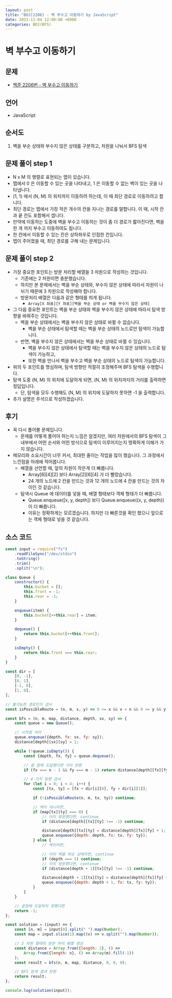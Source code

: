 ```yaml
---
layout: post
title: "BOJ[2206] - 벽 부수고 이동하기 by JavaScript"
date: 2021-11-04 12:00:00 +0900
categories: BOJ(BFS)
---
```


# 벽 부수고 이동하기

## 문제

- [백준 2206번 - 벽 부수고 이동하기](https://www.acmicpc.net/problem/2206)

## 언어

- JavaScript

## 순서도

1. 벽을 부순 상태와 부수지 않은 상태를 구분하고, 차원을 나눠서 BFS 탐색

## 문제 풀이 step 1

- N x M 의 행렬로 표현되는 맵이 있습니다.
- 맵에서 0 은 이동할 수 있는 곳을 나타내고, 1 은 이동할 수 없는 벽이 있는 곳을 나타냅니다.
- (1, 1) 에서 (N, M) 의 위치까지 이동하려 하는데, 이 때 최단 경로로 이동하려고 합니다.
- 최단 경로는 맵에서 가장 적은 개수의 칸을 지나는 경로를 말합니다. 이 때, 시작 칸과 끝 칸도 포함해서 셉니다.
- 만약에 이동하는 도중에 벽을 부수고 이동하는 것이 좀 더 경로가 짧아진다면, 벽을 한 개 까지 부수고 이동하여도 됩니다.
- 한 칸에서 이동할 수 있는 칸은 상하좌우로 인접한 칸입니다.
- 맵이 주어졌을 때, 최단 경로를 구해 내는 문제입니다.

## 문제 풀이 step 2

- 가장 중요한 포인트는 방문 처리할 배열을 3 차원으로 작성하는 것입니다.
  - 기존에는 2 차원이면 충분했습니다.
  - 하지만 본 문제에서는 벽을 부순 상태와, 부수지 않은 상태에 따라서 차원이 나뉘기 때문에 3 차원으로 작성해야 합니다.
  - 방문처리 배열은 다음과 같은 형태를 띄게 됩니다.
    - `Array[X 좌표][Y 좌표][벽을 부순 상태 or 벽을 부수지 않은 상태]`
- 그 다음 중요한 포인트는 벽을 부순 상태와 벽을 부수지 않은 상태에 따라서 탐색 방향을 바꿔주는 것입니다.
  - 벽을 부순 상태에서는 벽을 부수지 않은 상태로 바뀔 수 없습니다.
    - 벽을 부순 상태에서 탐색할 때는 벽을 부순 상태의 노드로만 탐색이 가능합니다.
  - 반면, 벽을 부수지 않은 상태에서는 벽을 부순 상태로 바뀔 수 있습니다.
    - 벽을 부수지 않은 상태에서 탐색할 때는 벽을 부수지 않은 상태의 노드로 탐색이 가능하고,
    - 또한 벽을 만나서 벽을 부수고 벽을 부순 상태의 노드로 탐색이 가능합니다.
- 위의 두 포인트를 명심하며, 탐색 방향만 적절히 조정해주며 BFS 탐색을 수행합니다.
- 탐색 도중 (N, M) 의 위치에 도달하게 되면, (N, M) 의 위치까지의 거리를 출력하면 정답입니다.
  - 단, 탐색을 모두 수행해도 (N, M) 의 위치에 도달하지 못하면 -1 을 출력합니다.
- 추가 설명은 주석으로 작성하겠습니다.

## 후기

- 꼭 다시 풀어볼 문제입니다.
  - 문제를 어떻게 풀어야 하는지 느낌은 알겠지만, 여러 차원에서의 BFS 탐색이 그 내부에서 어떤 순서와 어떤 방식으로 탐색이 이루어지는지 명확하게 이해가 가지 않습니다.
- 메모리와 소요시간이 너무 커서, 최대한 줄이는 작업을 많이 했습니다. 그 과정에서 느낀점을 아래에 적어봅니다.
  - 배열을 선언할 때, 앞의 차원이 작은게 더 빠릅니다.
    - Array[6][4][2] 보다 Array[2][6][4] 가 더 빨랐습니다.
    - 24 개의 노드에 2 칸을 만드는 것과 12 개의 노드에 4 칸을 만드는 것의 차이인 것 같습니다.
  - 탐색시 Queue 에 데이터를 넣을 때, 배열 형태보다 객체 형태가 더 빠릅니다.
    - Queue.enqueue([x, y, depth]) 보다 Queue.enqueue({x, y, depth}) 이 더 빠릅니다.
    - 이유는 정확하게는 모르겠습니다. 하지만 더 빠른것을 확인 했으니 앞으로는 객체 형태로 넣을 것 같습니다.

## 소스 코드

```javascript
const input = require("fs")
	.readFileSync("/dev/stdin")
	.toString()
	.trim()
	.split("\n");

class Queue {
	constructor() {
		this.bucket = [];
		this.front = -1;
		this.rear = -1;
	}

	enqueue(item) {
		this.bucket[++this.rear] = item;
	}

	dequeue() {
		return this.bucket[++this.front];
	}

	isEmpty() {
		return this.front === this.rear;
	}
}

const dir = [
	[0, -1],
	[0, 1],
	[-1, 0],
	[1, 0],
];

// 불가능한 경로인지 검사
const isPossibleRoute = (n, m, x, y) => 0 <= x && x < n && 0 <= y && y < m;

const bfs = (n, m, map, distance, depth, sx, sy) => {
	const queue = new Queue();

	// 시작점 처리
	queue.enqueue({depth, fx: sx, fy: sy});
	distance[depth][sx][sy] = 1;

	while (!queue.isEmpty()) {
		const {depth, fx, fy} = queue.dequeue();

		// 끝 점에 도달했다면 거리 반환
		if (fx === n - 1 && fy === m - 1) return distance[depth][fx][fy];

		// 4 가지 방향 검사
		for (let i = 0; i < 4; i++) {
			const [tx, ty] = [fx + dir[i][0], fy + dir[i][1]];

			if (!isPossibleRoute(n, m, tx, ty)) continue;

			// 벽이 아니라면,
			if (map[tx][ty] === 0) {
				// 이미 방문했다면, continue
				if (distance[depth][tx][ty] !== -1) continue;

				distance[depth][tx][ty] = distance[depth][fx][fy] + 1;
				queue.enqueue({depth: depth, fx: tx, fy: ty});
			} else {
				// 벽이라면,

				// 이미 벽을 부순 상태라면, continue
				if (depth === 1) continue;
				// 이미 방문했다면, continue
				if (distance[depth + 1][tx][ty] !== -1) continue;

				distance[depth + 1][tx][ty] = distance[depth][fx][fy] + 1;
				queue.enqueue({depth: depth + 1, fx: tx, fy: ty});
			}
		}
	}

	// 끝점에 도달하지 못했다면
	return -1;
};

const solution = (input) => {
	const [n, m] = input[0].split(" ").map(Number);
	const map = input.slice(1).map((v) => v.split("").map(Number));

	// 3 차원 형태의 방문 처리 배열 생성
	const distance = Array.from({length: 2}, () =>
		Array.from({length: n}, () => Array(m).fill(-1))
	);
	const result = bfs(n, m, map, distance, 0, 0, 0);

	// BFS 탐색 결과 반환
	return result;
};

console.log(solution(input));
```
